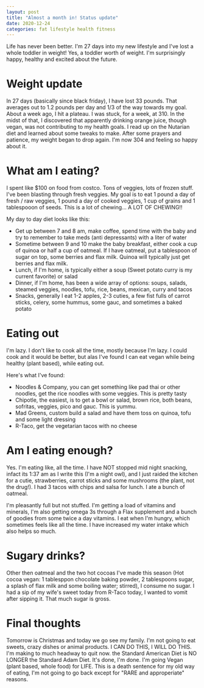 ```yaml
---
layout: post
title: "Almost a month in! Status update"
date: 2020-12-24
categories: fat lifestyle health fitness
---
```


Life has never been better. I'm 27 days into my new lifestyle and I've lost a whole toddler in weight! Yes, a toddler worth of weight. I'm surprisingly happy, healthy and excited about the future. 

# Weight update 

In 27 days (basically since black friday), I have lost 33 pounds. That averages out to 1.2 pounds per day and 1/3 of the way towards my goal. About a week ago, I hit a plateau. I was stuck, for a week, at 310. In the midst of that, I discovered that apparently drinking orange juice, though vegan, was not contributing to my health goals. I read up on the Nutarian diet and learned about some tweaks to make. After some prayers and patience, my weight began to drop again. I'm now 304 and feeling so happy about it. 

# What am I eating? 

I spent like $100 on food from costco. Tons of veggies, lots of frozen stuff. I've been blasting through fresh veggies. My goal is to eat 1 pound a day of fresh / raw veggies, 1 pound a day of cooked veggies, 1 cup of grains and 1 tablespooon of seeds. This is a lot of chewing... A LOT OF CHEWING!!

My day to day diet looks like this: 

* Get up between 7 and 8 am, make coffee, spend time with the baby and try to remember to take meds (anti depressants) with a liter of water 
* Sometime between 9 and 10 make the baby breakfast, either cook a cup of quinoa or half a cup of oatmeal. If I have oatmeal, put a tablespoon of sugar on top, some berries and flax milk. Quinoa will typically just get berries and flax milk. 
* Lunch, if I'm home, is typically either a soup (Sweet potato curry is my current favorite) or salad
* Dinner, if I'm home, has been a wide array of options: soups, salads, steamed veggies, noodles, tofu, rice, beans, mexican, curry and tacos
* Snacks, generally I eat 1-2 apples, 2-3 cuties, a few fist fulls of carrot sticks, celery, some hummus, some gauc, and sometimes a baked potato

# Eating out 

I'm lazy. I don't like to cook all the time, mostly because I'm lazy. I could cook and it would be better, but alas I've found I can eat vegan while being healthy (plant based), while eating out. 

Here's what I've found: 

* Noodles & Company, you can get something like pad thai or other noodles, get the rice noodles with some veggies. This is pretty tasty 
* Chipotle, the easiest, is to get a bowl or salad, brown rice, both beans, sofritas, veggies, pico and gauc. This is yummu. 
* Mad Greens, custom build a salad and have them toss on quinoa, tofu and some light dressing 
* R-Taco, get the vegetarian tacos with no cheese

# Am I eating enough? 

Yes. I'm eating like, all the time. I have NOT stopped mid night snacking, infact its 1:37 am as I write this (I'm a night owl), and I just raided the kitchen for a cutie, strawberries, carrot sticks and some mushrooms (the plant, not the drug!). I had 3 tacos with chips and salsa for lunch. I ate a bunch of oatmeal. 

I'm pleasantly full but not stuffed. I'm getting a load of vitamins and minerals, I'm also getting omega 3s through a Flax supplement and a bunch of goodies from some twice a day vitamins. I eat when I'm hungry, which sometimes feels like all the time. I have increased my water intake which also helps so much. 

# Sugary drinks? 

Other then oatmeal and the two hot cocoas I've made this season (Hot cocoa vegan: 1 tablesppon chocolate baking powder, 2 tablespoons sugar, a splash of flax milk and some boiling water; stirred), I consume no sugar. I had a sip of my wife's sweet today from R-Taco today, I wanted to vomit after sipping it. That much sugar is gross. 

# Final thoughts 

Tomorrow is Christmas and today we go see my family. I'm not going to eat sweets, crazy dishes or animal products. I CAN DO THIS, I WILL DO THIS. I'm making to much headway to quit now. the Standard American Diet is NO LONGER the Standard Adam Diet. It's done, I'm done. I'm going Vegan (plant based, whole food) for LIFE. This is a death sentence for my old way of eating, I'm not going to go back except for "RARE and approperiate" reasons. 